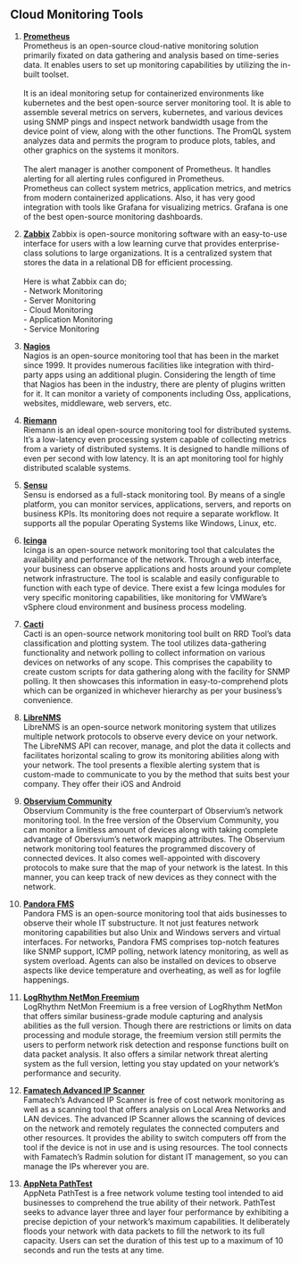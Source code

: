 ## Cloud Monitoring Tools

1. **[Prometheus](https://prometheus.io/)**
<br>Prometheus is an open-source cloud-native monitoring solution primarily fixated on data gathering and analysis based on time-series data. It enables users to set up monitoring capabilities by utilizing the in-built toolset.
<br><br>It is an ideal monitoring setup for containerized environments like kubernetes and the best open-source server monitoring tool.
It is able to assemble several metrics on servers, kubernetes, and various devices using SNMP pings and inspect network bandwidth usage from the device point of view, along with the other functions. The PromQL system analyzes data and permits the program to produce plots, tables, and other graphics on the systems it monitors.
<br><br>The alert manager is another component of Prometheus. It handles alerting for all alerting rules configured in Prometheus.
<br>Prometheus can collect system metrics, application metrics, and metrics from modern containerized applications. Also, it has very good integration with tools like Grafana for visualizing metrics. Grafana is one of the best open-source monitoring dashboards.


2. **[Zabbix](https://www.zabbix.com/)**
Zabbix is open-source monitoring software with an easy-to-use interface for users with a low learning curve that provides enterprise-class solutions to large organizations. It is a centralized system that stores the data in a relational DB for efficient processing.
<br><br>Here is what Zabbix can do;
<br>- Network Monitoring
<br>- Server Monitoring
<br>- Cloud Monitoring
<br>- Application Monitoring
<br>- Service Monitoring

3. **[Nagios](https://www.nagios.org/)**
<br>Nagios is an open-source monitoring tool that has been in the market since 1999. It provides numerous facilities like integration with third-party apps using an additional plugin. Considering the length of time that Nagios has been in the industry, there are plenty of plugins written for it.  It can monitor a variety of components including Oss, applications, websites, middleware, web servers, etc.

4. **[Riemann](http://riemann.io/)**
<br>Riemann is an ideal open-source monitoring tool for distributed systems. It’s a low-latency even processing system capable of collecting metrics from a variety of distributed systems. It is designed to handle millions of even per second with low latency. It is an apt monitoring tool for highly distributed scalable systems.

5. **[Sensu](https://sensu.io/)**
<br>Sensu is endorsed as a full-stack monitoring tool. By means of a single platform, you can monitor services, applications, servers, and reports on business KPIs. Its monitoring does not require a separate workflow.  It supports all the popular Operating Systems like Windows, Linux, etc.

6. **[Icinga](https://icinga.com/)**
<br>Icinga is an open-source network monitoring tool that calculates the availability and performance of the network. Through a web interface, your business can observe applications and hosts around your complete network infrastructure. The tool is scalable and easily configurable to function with each type of device. There exist a few Icinga modules for very specific monitoring capabilities, like monitoring for VMWare’s vSphere cloud environment and business process modeling.

7. **[Cacti](https://www.cacti.net/)**
<br>Cacti is an open-source network monitoring tool built on RRD Tool’s data classification and plotting system. The tool utilizes data-gathering functionality and network polling to collect information on various devices on networks of any scope. This comprises the capability to create custom scripts for data gathering along with the facility for SNMP polling. It then showcases this information in easy-to-comprehend plots which can be organized in whichever hierarchy as per your business’s convenience.
 
8. **[LibreNMS](https://www.librenms.org/)**
<br>LibreNMS is an open-source network monitoring system that utilizes multiple network protocols to observe every device on your network. The LibreNMS API can recover, manage, and plot the data it collects and facilitates horizontal scaling to grow its monitoring abilities along with your network. The tool presents a flexible alerting system that is custom-made to communicate to you by the method that suits best your company. They offer their iOS and Android

9. **[Observium Community](https://www.observium.org/)**
<br>Observium Community is the free counterpart of Observium’s network monitoring tool. In the free version of the Observium Community, you can monitor a limitless amount of devices along with taking complete advantage of Obersvium’s network mapping attributes. The Observium network monitoring tool features the programmed discovery of connected devices. It also comes well-appointed with discovery protocols to make sure that the map of your network is the latest. In this manner, you can keep track of new devices as they connect with the network.

10. **[Pandora FMS](https://pandorafms.com/community/)**
<br>Pandora FMS is an open-source monitoring tool that aids businesses to observe their whole IT substructure. It not just features network monitoring capabilities but also Unix and Windows servers and virtual interfaces. For networks, Pandora FMS comprises top-notch features like SNMP support, ICMP polling, network latency monitoring, as well as system overload. Agents can also be installed on devices to observe aspects like device temperature and overheating, as well as for logfile happenings.

11. **[LogRhythm NetMon Freemium](https://logrhythm.com/products/logrhythm-netmon/)**
<br>LogRhythm NetMon Freemium is a free version of LogRhythm NetMon that offers similar business-grade module capturing and analysis abilities as the full version. Though there are restrictions or limits on data processing and module storage, the freemium version still permits the users to perform network risk detection and response functions built on data packet analysis. It also offers a similar network threat alerting system as the full version, letting you stay updated on your network’s performance and security.

12. **[Famatech Advanced IP Scanner](https://www.advanced-ip-scanner.com/)**
<br>Famatech’s Advanced IP Scanner is free of cost network monitoring as well as a scanning tool that offers analysis on Local Area Networks and LAN devices. The advanced IP Scanner allows the scanning of devices on the network and remotely regulates the connected computers and other resources. It provides the ability to switch computers off from the tool if the device is not in use and is using resources. The tool connects with Famatech’s Radmin solution for distant IT management, so you can manage the IPs wherever you are.

13. **[AppNeta PathTest](https://www.appneta.com/resources/pathtest-download.html)**
<br>AppNeta PathTest is a free network volume testing tool intended to aid businesses to comprehend the true ability of their network. PathTest seeks to advance layer three and layer four performance by exhibiting a precise depiction of your network’s maximum capabilities. It deliberately floods your network with data packets to fill the network to its full capacity. Users can set the duration of this test up to a maximum of 10 seconds and run the tests at any time.

